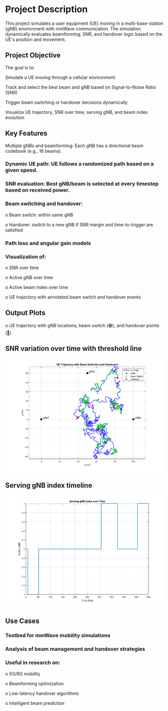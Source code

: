# Project Description

This project simulates a user equipment (UE) moving in a multi-base-station (gNB) environment with mmWave communication. The simulation dynamically evaluates beamforming, SNR, and handover logic based on the UE's position and movement.

## Project Objective
The goal is to:

Simulate a UE moving through a cellular environment

Track and select the best beam and gNB based on Signal-to-Noise Ratio (SNR)

Trigger beam switching or handover decisions dynamically

Visualize UE trajectory, SNR over time, serving gNB, and beam index evolution

## Key Features
Multiple gNBs and beamforming: Each gNB has a directional beam codebook (e.g., 16 beams).

### Dynamic UE path: UE follows a randomized path based on a given speed.

### SNR evaluation: Best gNB/beam is selected at every timestep based on received power.

### Beam switching and handover:

o Beam switch: within same gNB

o Handover: switch to a new gNB if SNR margin and time-to-trigger are satisfied

### Path loss and angular gain models

### Visualization of:

o SNR over time

o Active gNB over time

o Active beam index over time

o UE trajectory with annotated beam switch and handover events

## Output Plots
o UE trajectory with gNB locations, beam switch (🟢), and handover points (🔴)

## SNR variation over time with threshold line
![Beams Switching and Handover](Beam_Switches_Handover.png)
## Serving gNB index timeline
![Serving gNB](ServingBS.png)
## Use Cases
### Testbed for mmWave mobility simulations

### Analysis of beam management and handover strategies

### Useful in research on:

o 5G/6G mobility

o Beamforming optimization

o Low-latency handover algorithms

o Intelligent beam prediction

